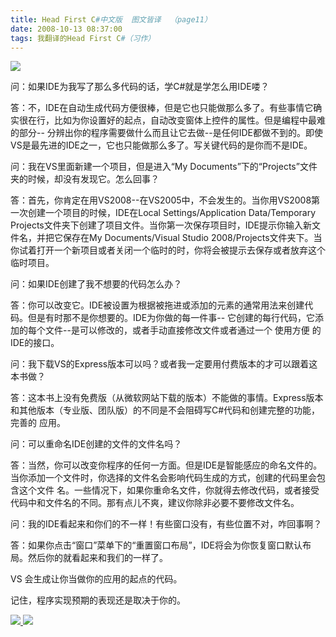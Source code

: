 ```yaml
---
title: Head First C#中文版  图文皆译  （page11）
date: 2008-10-13 08:37:00
tags: 我翻译的Head First C#（习作）
---
```

![](https://p-blog.csdn.net/images/p_blog_csdn_net/cuipengfei1/EntryImages/20081013/%E6%88%AA%E5%9B%BE00.jpg)

问：如果IDE为我写了那么多代码的话，学C#就是学怎么用IDE喽？

答：不，IDE在自动生成代码方便很棒，但是它也只能做那么多了。有些事情它确实很在行，比如为你设置好的起点，自动改变窗体上控件的属性。但是编程中最难的部分--
分辨出你的程序需要做什么而且让它去做--是任何IDE都做不到的。即使VS是最先进的IDE之一，它也只能做那么多了。写关键代码的是你而不是IDE。

问：我在VS里面新建一个项目，但是进入“My Documents”下的“Projects”文件夹的时候，却没有发现它。怎么回事？

答：首先，你肯定在用VS2008--在VS2005中，不会发生的。当你用VS2008第一次创建一个项目的时候，IDE在Local
Settings/Application Data/Temporary
Projects文件夹下创建了项目文件。当你第一次保存项目时，IDE提示你输入新文件名，并把它保存在My Documents/Visual Studio
2008/Projects文件夹下。当你试着打开一个新项目或者关闭一个临时的时，你将会被提示去保存或者放弃这个临时项目。

问：如果IDE创建了我不想要的代码怎么办？

答：你可以改变它。IDE被设置为根据被拖进或添加的元素的通常用法来创建代码。但是有时那不是你想要的。IDE为你做的每一件事--
它创建的每行代码，它添加的每个文件--是可以修改的，或者手动直接修改文件或者通过一个  使用方便  的IDE的接口。

问：我下载VS的Express版本可以吗？或者我一定要用付费版本的才可以跟着这本书做？

答：这本书上没有免费版（从微软网站下载的版本）不能做的事情。Express版本和其他版本（专业版、团队版）的不同是不会阻碍写C#代码和创建完整的功能，完善的
应用。

问：可以重命名IDE创建的文件的文件名吗？

答：当然，你可以改变你程序的任何一方面。但是IDE是智能感应的命名文件的。当你添加一个文件时，你选择的文件名会影响代码生成的方式，创建的代码里会包含这个文件
名。一些情况下，如果你重命名文件，你就得去修改代码，或者接受代码中和文件名的不同。那有点儿不爽，建议你除非必要不要修改文件名。

问：我的IDE看起来和你们的不一样！有些窗口没有，有些位置不对，咋回事啊？

答：如果你点击“窗口”菜单下的“重置窗口布局”，IDE将会为你恢复窗口默认布局。然后你的就看起来和我们的一样了。

VS  会生成让你当做你的应用的起点的代码。

记住，程序实现预期的表现还是取决于你的。



[ ![](https://profile.csdnimg.cn/5/2/5/3_cuipengfei1)
![](https://g.csdnimg.cn/static/user-reg-year/1x/11.png)
](https://blog.csdn.net/cuipengfei1)





